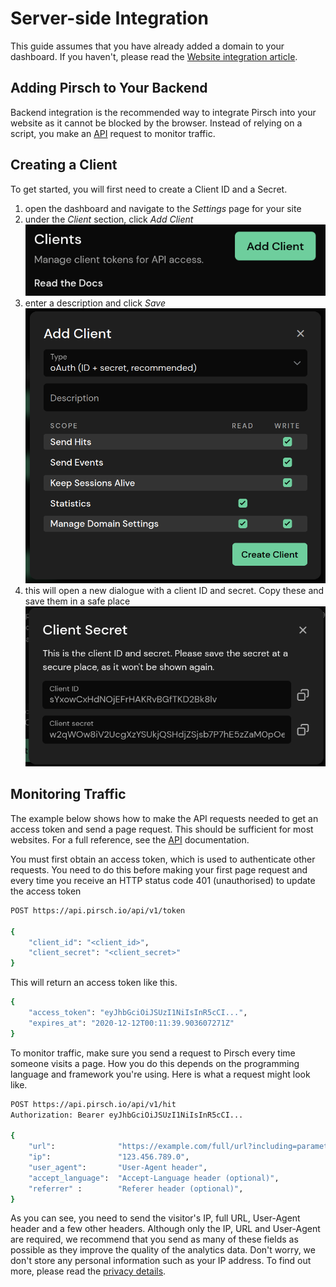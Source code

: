 # Server-side Integration

This guide assumes that you have already added a domain to your dashboard. If you haven't, please read the [Website integration article](/get-started/frontend-integration).

## Adding Pirsch to Your Backend

Backend integration is the recommended way to integrate Pirsch into your website as it cannot be blocked by the browser. Instead of relying on a script, you make an [API](/api-sdks/api) request to monitor traffic.

## Creating a Client

To get started, you will first need to create a Client ID and a Secret.

1. open the dashboard and navigate to the *Settings* page for your site
2. under the *Client* section, click *Add Client* ![Add Client](../static/integration/backend-client.png)
3. enter a description and click *Save* ![Client Creation](../static/integration/backend-create-client.png)
4. this will open a new dialogue with a client ID and secret. Copy these and save them in a safe place ![Client ID and Secret](../static/integration/backend-client-id-secret.png)

## Monitoring Traffic

The example below shows how to make the API requests needed to get an access token and send a page request. This should be sufficient for most websites. For a full reference, see the [API](/api-sdks/api) documentation.

You must first obtain an access token, which is used to authenticate other requests. You need to do this before making your first page request and every time you receive an HTTP status code 401 (unauthorised) to update the access token

```Bash
POST https://api.pirsch.io/api/v1/token

{
    "client_id": "<client_id>",
    "client_secret": "<client_secret>"
}
```

This will return an access token like this.

```Bash
{
    "access_token": "eyJhbGciOiJSUzI1NiIsInR5cCI...",
    "expires_at": "2020-12-12T00:11:39.903607271Z"
}
```

To monitor traffic, make sure you send a request to Pirsch every time someone visits a page. How you do this depends on the programming language and framework you're using. Here is what a request might look like.

```Bash
POST https://api.pirsch.io/api/v1/hit
Authorization: Bearer eyJhbGciOiJSUzI1NiIsInR5cCI...

{
    "url":              "https://example.com/full/url?including=parameters",
    "ip":               "123.456.789.0",
    "user_agent":       "User-Agent header",
    "accept_language":  "Accept-Language header (optional)",
    "referrer" :        "Referer header (optional)",
}
```

As you can see, you need to send the visitor's IP, full URL, User-Agent header and a few other headers. Although only the IP, URL and User-Agent are required, we recommend that you send as many of these fields as possible as they improve the quality of the analytics data. Don't worry, we don't store any personal information such as your IP address. To find out more, please read the [privacy details](/privacy).
